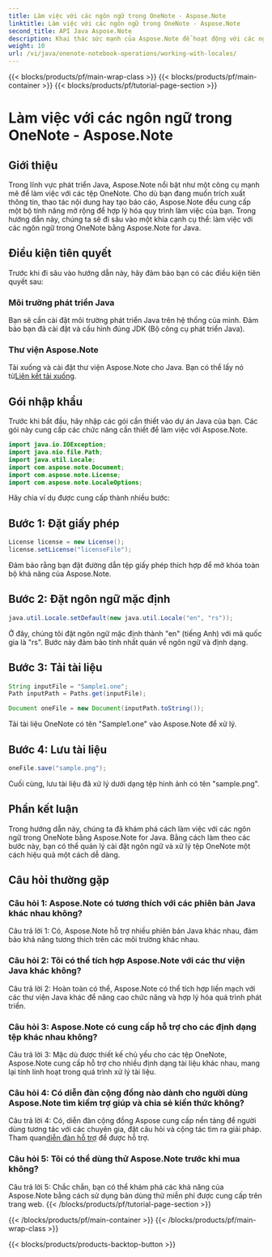 ```yaml
---
title: Làm việc với các ngôn ngữ trong OneNote - Aspose.Note
linktitle: Làm việc với các ngôn ngữ trong OneNote - Aspose.Note
second_title: API Java Aspose.Note
description: Khai thác sức mạnh của Aspose.Note để hoạt động với các ngôn ngữ OneNote! Trích xuất, thao tác và tạo báo cáo phù hợp với các ngôn ngữ và khu vực khác nhau. #OneNote #Java #Aspose
weight: 10
url: /vi/java/onenote-notebook-operations/working-with-locales/
---
```


{{< blocks/products/pf/main-wrap-class >}}
{{< blocks/products/pf/main-container >}}
{{< blocks/products/pf/tutorial-page-section >}}

# Làm việc với các ngôn ngữ trong OneNote - Aspose.Note

## Giới thiệu

Trong lĩnh vực phát triển Java, Aspose.Note nổi bật như một công cụ mạnh mẽ để làm việc với các tệp OneNote. Cho dù bạn đang muốn trích xuất thông tin, thao tác nội dung hay tạo báo cáo, Aspose.Note đều cung cấp một bộ tính năng mở rộng để hợp lý hóa quy trình làm việc của bạn. Trong hướng dẫn này, chúng ta sẽ đi sâu vào một khía cạnh cụ thể: làm việc với các ngôn ngữ trong OneNote bằng Aspose.Note for Java.

## Điều kiện tiên quyết

Trước khi đi sâu vào hướng dẫn này, hãy đảm bảo bạn có các điều kiện tiên quyết sau:

### Môi trường phát triển Java

Bạn sẽ cần cài đặt môi trường phát triển Java trên hệ thống của mình. Đảm bảo bạn đã cài đặt và cấu hình đúng JDK (Bộ công cụ phát triển Java).

### Thư viện Aspose.Note

 Tải xuống và cài đặt thư viện Aspose.Note cho Java. Bạn có thể lấy nó từ[Liên kết tải xuống](https://releases.aspose.com/note/java/).

## Gói nhập khẩu

Trước khi bắt đầu, hãy nhập các gói cần thiết vào dự án Java của bạn. Các gói này cung cấp các chức năng cần thiết để làm việc với Aspose.Note.

```java
import java.io.IOException;
import java.nio.file.Path;
import java.util.Locale;
import com.aspose.note.Document;
import com.aspose.note.License;
import com.aspose.note.LocaleOptions;
```

Hãy chia ví dụ được cung cấp thành nhiều bước:

## Bước 1: Đặt giấy phép

```java
License license = new License();
license.setLicense("licenseFile");
```

Đảm bảo rằng bạn đặt đường dẫn tệp giấy phép thích hợp để mở khóa toàn bộ khả năng của Aspose.Note.

## Bước 2: Đặt ngôn ngữ mặc định

```java
java.util.Locale.setDefault(new java.util.Locale("en", "rs"));
```

Ở đây, chúng tôi đặt ngôn ngữ mặc định thành "en" (tiếng Anh) với mã quốc gia là "rs". Bước này đảm bảo tính nhất quán về ngôn ngữ và định dạng.

## Bước 3: Tải tài liệu

```java
String inputFile = "Sample1.one";
Path inputPath = Paths.get(inputFile);

Document oneFile = new Document(inputPath.toString());
```

Tải tài liệu OneNote có tên "Sample1.one" vào Aspose.Note để xử lý.

## Bước 4: Lưu tài liệu

```java
oneFile.save("sample.png");
```

Cuối cùng, lưu tài liệu đã xử lý dưới dạng tệp hình ảnh có tên "sample.png".

## Phần kết luận

Trong hướng dẫn này, chúng ta đã khám phá cách làm việc với các ngôn ngữ trong OneNote bằng Aspose.Note for Java. Bằng cách làm theo các bước này, bạn có thể quản lý cài đặt ngôn ngữ và xử lý tệp OneNote một cách hiệu quả một cách dễ dàng.

## Câu hỏi thường gặp

### Câu hỏi 1: Aspose.Note có tương thích với các phiên bản Java khác nhau không?

Câu trả lời 1: Có, Aspose.Note hỗ trợ nhiều phiên bản Java khác nhau, đảm bảo khả năng tương thích trên các môi trường khác nhau.

### Câu hỏi 2: Tôi có thể tích hợp Aspose.Note với các thư viện Java khác không?

Câu trả lời 2: Hoàn toàn có thể, Aspose.Note có thể tích hợp liền mạch với các thư viện Java khác để nâng cao chức năng và hợp lý hóa quá trình phát triển.

### Câu hỏi 3: Aspose.Note có cung cấp hỗ trợ cho các định dạng tệp khác nhau không?

Câu trả lời 3: Mặc dù được thiết kế chủ yếu cho các tệp OneNote, Aspose.Note cung cấp hỗ trợ cho nhiều định dạng tài liệu khác nhau, mang lại tính linh hoạt trong quá trình xử lý tài liệu.

### Câu hỏi 4: Có diễn đàn cộng đồng nào dành cho người dùng Aspose.Note tìm kiếm trợ giúp và chia sẻ kiến thức không?

 Câu trả lời 4: Có, diễn đàn cộng đồng Aspose cung cấp nền tảng để người dùng tương tác với các chuyên gia, đặt câu hỏi và cộng tác tìm ra giải pháp. Tham quan[diễn đàn hỗ trợ](https://forum.aspose.com/c/note/28) để được hỗ trợ.

### Câu hỏi 5: Tôi có thể dùng thử Aspose.Note trước khi mua không?

Câu trả lời 5: Chắc chắn, bạn có thể khám phá các khả năng của Aspose.Note bằng cách sử dụng bản dùng thử miễn phí được cung cấp trên trang web.
{{< /blocks/products/pf/tutorial-page-section >}}

{{< /blocks/products/pf/main-container >}}
{{< /blocks/products/pf/main-wrap-class >}}

{{< blocks/products/products-backtop-button >}}
